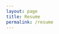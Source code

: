 ```yaml
---
layout: page
title: Resume
permalink: /resume
---
```


<object data="{{ site.baseurl }}/assets/202009_carter_mak_resume.pdf" width="100%" height="1100" type='application/pdf'>